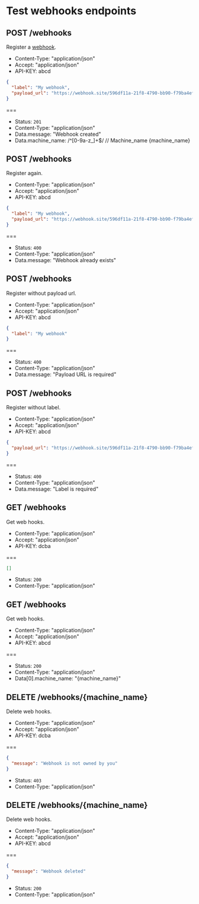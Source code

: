 # Test webhooks endpoints

## POST /webhooks

Register a [webhook](https://webhook.site/#!/596df11a-21f8-4790-bb90-f79ba4ef9df6/6bbb526f-3610-459d-8c46-370aa8e9f695/1).

* Content-Type: "application/json"
* Accept: "application/json"
* API-KEY: abcd

```json
{
  "label": "My webhook",
  "payload_url": "https://webhook.site/596df11a-21f8-4790-bb90-f79ba4ef9df6"
}
```

===

* Status: `201`
* Content-Type: "application/json"
* Data.message: "Webhook created"
* Data.machine_name: /^[0-9a-z_]+$/ // Machine_name {machine_name}

## POST /webhooks

Register again.

* Content-Type: "application/json"
* Accept: "application/json"
* API-KEY: abcd

```json
{
  "label": "My webhook",
  "payload_url": "https://webhook.site/596df11a-21f8-4790-bb90-f79ba4ef9df6"
}
```

===

* Status: `400`
* Content-Type: "application/json"
* Data.message: "Webhook already exists"

## POST /webhooks

Register without payload url.

* Content-Type: "application/json"
* Accept: "application/json"
* API-KEY: abcd

```json
{
  "label": "My webhook"
}
```

===

* Status: `400`
* Content-Type: "application/json"
* Data.message: "Payload URL is required"

## POST /webhooks

Register without label.

* Content-Type: "application/json"
* Accept: "application/json"
* API-KEY: abcd

```json
{
  "payload_url": "https://webhook.site/596df11a-21f8-4790-bb90-f79ba4ef9df6"
}
```

===

* Status: `400`
* Content-Type: "application/json"
* Data.message: "Label is required"

## GET /webhooks

Get web hooks.

* Content-Type: "application/json"
* Accept: "application/json"
* API-KEY: dcba

===

```json
[]
```

* Status: `200`
* Content-Type: "application/json"

## GET /webhooks

Get web hooks.

* Content-Type: "application/json"
* Accept: "application/json"
* API-KEY: abcd

===

* Status: `200`
* Content-Type: "application/json"
* Data[0].machine_name: "{machine_name}"


## DELETE /webhooks/{machine_name}

Delete web hooks.

* Content-Type: "application/json"
* Accept: "application/json"
* API-KEY: dcba

===

```json
{
  "message": "Webhook is not owned by you"
}
```

* Status: `403`
* Content-Type: "application/json"

## DELETE /webhooks/{machine_name}

Delete web hooks.

* Content-Type: "application/json"
* Accept: "application/json"
* API-KEY: abcd

===

```json
{
  "message": "Webhook deleted"
}
```

* Status: `200`
* Content-Type: "application/json"
